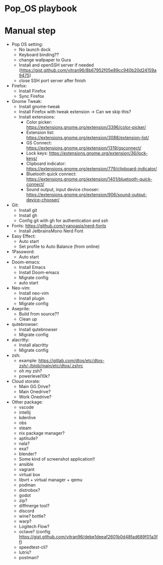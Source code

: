 # Pop_OS playbook

# Manual step

- Pop OS setting:
  - No launch dock
  - Keyboard binding??
  - change wallpaper to Gura
  - Install and openSSH server if needed (https://gist.github.com/vitran96/8b67952f05e89cc940b20d24159a9475)
  - close SSH port server after finish
- Firefox:
  - Install Firefox
  - Sync Firefox
- Gnome Tweak:
  - Install gnome-tweak
  - Install Firefox with tweak extension -> Can we skip this?
  - Install extensions:
    - Color picker: https://extensions.gnome.org/extension/3396/color-picker/
    - Extension list: https://extensions.gnome.org/extension/3088/extension-list/
    - GS Connect: https://extensions.gnome.org/extension/1319/gsconnect/
    - Lock keys: https://extensions.gnome.org/extension/36/lock-keys/
    - Clipboard indicator: https://extensions.gnome.org/extension/779/clipboard-indicator/
    - Bluetooth quick connect: https://extensions.gnome.org/extension/1401/bluetooth-quick-connect/
    - Sound output, input device chooser: https://extensions.gnome.org/extension/906/sound-output-device-chooser/
- Git:
  - Install git
  - Install gh
  - Config git with gh for authentication and ssh
- Fonts: https://github.com/ryanoasis/nerd-fonts
  - Install JetbrainsMono Nerd Font
- Easy Effect:
  - Auto start
  - Set profile to Auto Balance (from online)
- 1Password:
  - Auto start
- Doom-emacs:
  - Install Emacs
  - Install Doom-emacs
  - Migrate config
  - auto start
- Neo-vim:
  - Install neo-vim
  - Install plugin
  - Migrate config
- Aseprite:
  - Build from source??
  - Clean up
- qutebrowser:
  - Install qutebrowser
  - Migrate config
- alacritty:
  - Install alacritty
  - Migrate config
- zsh:
  - example: https://gitlab.com/dtos/etc/dtos-zsh/-/blob/main/etc/dtos/.zshrc
  - oh my zsh?
  - powerlevel10k?
- Cloud storate:
  - Main GG Drive?
  - Main Onedrive?
  - Work Onedrive?
- Other package:
  - vscode
  - intellij
  - kdenlive
  - obs
  - steam
  - nix package manager?
  - aptitude?
  - nala?
  - exa?
  - blender?
  - Some kind of screenshot application!!
  - ansible
  - vagrant
  - virtual box
  - libvrt + virtual manager + qemu
  - podman
  - distrobox?
  - godot
  - zip?
  - diffmerge tool?
  - discord
  - wine? bottle?
  - warp?
  - Logitech Flow?
  - octave? (config https://gist.github.com/vitran96/debe1deeaf2601b0d48fad689f01a3ff)
  - speedtest-cli?
  - lutris?
  - postman?
